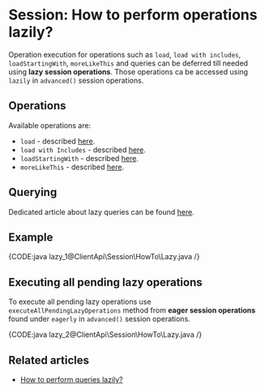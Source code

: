 # Session: How to perform operations lazily?

Operation execution for operations such as `load`, `load with includes`, `loadStartingWith`, `moreLikeThis` and queries can be deferred till needed using **lazy session operations**. Those operations ca be accessed using `lazily` in `advanced()` session operations.

## Operations

Available operations are:

- `load` - described [here](../../../client-api/session/loading-entities#load).
- `load with Includes` - described [here](../../../client-api/session/loading-entities#load-with-includes).
- `loadStartingWith` - described [here](../../../client-api/session/loading-entities#loadstartingwith).
- `moreLikeThis` - described [here](../../../client-api/session/how-to/use-morelikethis).

## Querying

Dedicated article about lazy queries can be found [here](../../../client-api/session/querying/how-to-perform-queries-lazily).

## Example

{CODE:java lazy_1@ClientApi\Session\HowTo\Lazy.java /}

## Executing all pending lazy operations

To execute all pending lazy operations use `executeAllPendingLazyOperations` method from **eager session operations** found under `eagerly` in `advanced()` session operations.

{CODE:java lazy_2@ClientApi\Session\HowTo\Lazy.java /}

## Related articles

- [How to perform queries lazily?](../querying/how-to-perform-queries-lazily)
